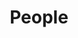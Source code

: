 ---
layout: profiles
permalink: /people/
title: People
description: Members of the Lab
nav: true
nav_order: 6

profiles:
  # if you want to include more than one profile, just replicate the following block
  # and create one content file for each profile inside _pages/
  - align: right
    image: lavsen.jpeg
    content: about_lavsen.md
    image_circular: false # crops the image to make it circular
    more_info: >
      <p>Hock Plaza</p>
      <p>2424 Erwin Road</p>
      <p>Durham, NC, USA</p>
  - align: left
    image: prof_pic.jpg
    content: about_yubraj.md
    image_circular: false # crops the image to make it circular
    more_info: >
      <p>Hock Plaza</p>
      <p>2424 Erwin Road</p>
      <p>Durham, NC, USA</p>
---